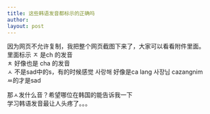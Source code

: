 ```yaml
---
title: 这些韩语发音都标示的正确吗 
author:
layout: post
---
```

<p>因为网页不允许复制，我把整个网页截图下来了，大家可以看看附件里面。<br />
里面标示  ㅈ  是ch 的发音<br />
          ㅊ  好像也是 cha 的发音<br />
          ㅅ  不是sad中的s，有的时候感觉  사랑해 好像是ca lang 사장님   cazangnim<br />
         ㅆ的才是sad</p>
<p>那ㅅ发什么音？希望哪位在韩国的能告诉我一下<br />
学习韩语发音最让人头疼了。。。</p>
